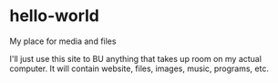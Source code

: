 # hello-world
My place for media and files

I'll just use this site to BU anything that takes up room on my actual computer. It will contain website, files, images, music, programs, etc. 
